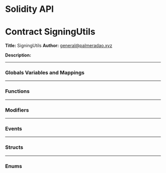 # Solidity API

# Contract SigningUtils
**Title:** SigningUtils
**Author:** general@palmeradao.xyz

**Description:** 

---
### Globals Variables and Mappings

---
### Functions

---
### Modifiers

---
### Events

---
### Structs

---
### Enums

